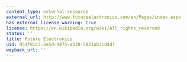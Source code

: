 ```yaml
---
content_type: external-resource
external_url: http://www.futureelectronics.com/en/Pages/index.aspx
has_external_license_warning: true
license: https://en.wikipedia.org/wiki/All_rights_reserved
status: ''
title: Future Electronics
uid: 854f81c7-2e5d-4475-ab38-5921ab3cddd7
wayback_url: ''
---
```

